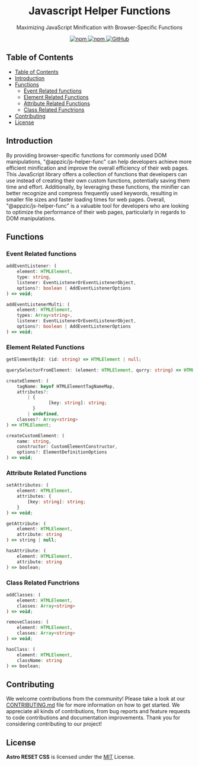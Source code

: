 <h1 align=center>Javascript Helper Functions</h1>
<p align=center>Maximizing JavaScript Minification with Browser-Specific Functions</p>

<p align="center" style="align: center;">
    <a href="https://www.npmjs.com/package/@appzic/js-helper-func">
        <img alt="npm" src="https://img.shields.io/npm/v/@appzic/js-helper-func">
    </a>
    <a href="https://www.npmjs.com/package/@appzic/js-helper-func">
        <img alt="npm" src="https://img.shields.io/npm/dw/@appzic/js-helper-func">
    </a>
    <a href="https://github.com/appzic/js-helper-func/blob/main/LICENSE">
        <img alt="GitHub" src="https://img.shields.io/github/license/appzic/js-helper-func">
    </a>
</p>

## Table of Contents

- [Table of Contents](#table-of-contents)
- [Introduction](#introduction)
- [Functions](#functions)
  - [Event Related functions](#event-related-functions)
  - [Element Related Functions](#element-related-functions)
  - [Attribute Related Functions](#attribute-related-functions)
  - [Class Related Functrions](#class-related-functrions)
- [Contributing](#contributing)
- [License](#license)

## Introduction

By providing browser-specific functions for commonly used DOM manipulations, "@appzic/js-helper-func" can help developers achieve more efficient minification and improve the overall efficiency of their web pages. This JavaScript library offers a collection of functions that developers can use instead of creating their own custom functions, potentially saving them time and effort. Additionally, by leveraging these functions, the minifier can better recognize and compress frequently used keywords, resulting in smaller file sizes and faster loading times for web pages. Overall, "@appzic/js-helper-func" is a valuable tool for developers who are looking to optimize the performance of their web pages, particularly in regards to DOM manipulations.

## Functions

### Event Related functions

```typescript
addEventListener: (
    element: HTMLElement,
    type: string,
    listener: EventListenerOrEventListenerObject,
    options?: boolean | AddEventListenerOptions
) => void;

addEventListenerMulti: (
    element: HTMLElement,
    types: Array<string>,
    listener: EventListenerOrEventListenerObject,
    options?: boolean | AddEventListenerOptions
) => void;
```

### Element Related Functions

```typescript
getElementById: (id: string) => HTMLElement | null;

querySelectorFromElement: (element: HTMLElement, qurry: string) => HTMLElement;

createElement: (
	tagName: keyof HTMLElementTagNameMap,
	attributes?:
		| {
				[key: string]: string;
		  }
		| undefined,
	classes?: Array<string>
) => HTMLElement;

createCustomElement: (
	name: string,
	constructor: CustomElementConstructor,
	options?: ElementDefinitionOptions
) => void;
```

### Attribute Related Functions

```typescript
setAttributes: (
    element: HTMLElement,
    attributes: {
        [key: string]: string;
    }
) => void;

getAttribute: (
    element: HTMLElement,
    attribute: string
) => string | null;

hasAttribute: (
    element: HTMLElement,
    attribute: string
) => boolean;

```

### Class Related Functrions

```typescript
addClasses: (
    element: HTMLElement,
    classes: Array<string>
) => void;

removeClasses: (
    element: HTMLElement,
    classes: Array<string>
) => void;

hasClass: (
    element: HTMLElement,
    className: string
) => boolean;

```

## Contributing

We welcome contributions from the community! Please take a look at our [CONTRIBUTING.md](CONTRIBUTING.md) file for more information on how to get started. We appreciate all kinds of contributions, from bug reports and feature requests to code contributions and documentation improvements. Thank you for considering contributing to our project!

## License

**Astro RESET CSS** is licensed under the [MIT](LICENSE) License.

